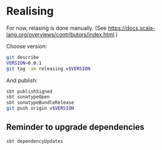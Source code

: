 # Realising

For now, relasing is done manually.
(See https://docs.scala-lang.org/overviews/contributors/index.html.)

Choose version:

```bash
git describe
VERSION=0.0.1
git tag -am releasing v$VERSION
```

And publish:

```bash
sbt publishSigned
sbt sonatypeOpen
sbt sonatypeBundleRelease
git push origin v$VERSION
```

## Reminder to upgrade dependencies

```bash
sbt dependencyUpdates
```
